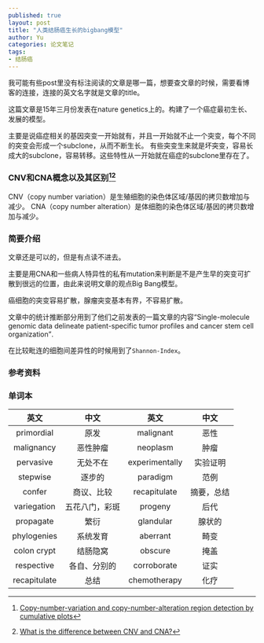 ```yaml
---
published: true
layout: post
title: "人类结肠癌生长的bigbang模型"
author: Yu
categories: 论文笔记
tags:
- 结肠癌
---
```


我可能有些post里没有标注阅读的文章是哪一篇，想要查文章的时候，需要看博客的连接，连接的英文名字就是文章的title。

这篇文章是15年三月份发表在nature genetics上的。构建了一个癌症最初生长、发展的模型。

主要是说癌症相关的基因突变一开始就有，并且一开始就不止一个突变，每个不同的突变会形成一个subclone，从而不断生长。
有些突变生来就是坏突变，容易长成大的subclone，容易转移。这些特性从一开始就在癌症的subclone里存在了。

### CNV和CNA概念以及其区别[^1][^2]

CNV（copy number variation）是生殖细胞的染色体区域/基因的拷贝数增加与减少。
CNA（copy number alteration）是体细胞的染色体区域/基因的拷贝数增加与减少。

### 简要介绍

文章还是可以的，但是有点读不进去。

主要是用CNA和一些病人特异性的私有mutation来判断是不是产生早的突变可扩散到很远的位置，由此来说明文章的观点Big Bang模型。

癌细胞的突变容易扩散，腺瘤突变基本有界，不容易扩散。

文章中的统计推断部分用到了他们之前发表的一篇文章的内容<q>Single-molecule genomic data delineate patient-specific tumor profiles and cancer stem cell organization</q>.

在比较毗连的细胞间差异性的时候用到了`Shannon-Index`。

### 参考资料

[^1]: [Copy-number-variation and copy-number-alteration region detection by cumulative plots](http://bmcbioinformatics.biomedcentral.com/articles/10.1186/1471-2105-10-S1-S67)
[^2]: [What is the difference between CNV and CNA?](https://github.com/mksamur/RTCGAToolbox/issues/3)
 
### 单词本

|英文|中文|英文|中文|
|:----:|:----:|:----:|:----:|
|primordial|原发|malignant|恶性|
|malignancy|恶性肿瘤|neoplasm|肿瘤|
|pervasive|无处不在|experimentally|实验证明|
|stepwise|逐步的|paradigm|范例|
|confer|商议、比较|recapitulate|摘要，总结|
|variegation|五花八门，彩斑|progeny|后代|
|propagate|繁衍|glandular|腺状的|
|phylogenies|系统发育|aberrant|畸变|
|colon crypt|结肠隐窝|obscure|掩盖|
|respective|各自、分别的|corroborate|证实|
|recapitulate|总结|chemotherapy|化疗|
